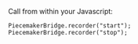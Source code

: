 Call from within your Javascript:

```
PiecemakerBridge.recorder("start");
PiecemakerBridge.recorder("stop");
```
